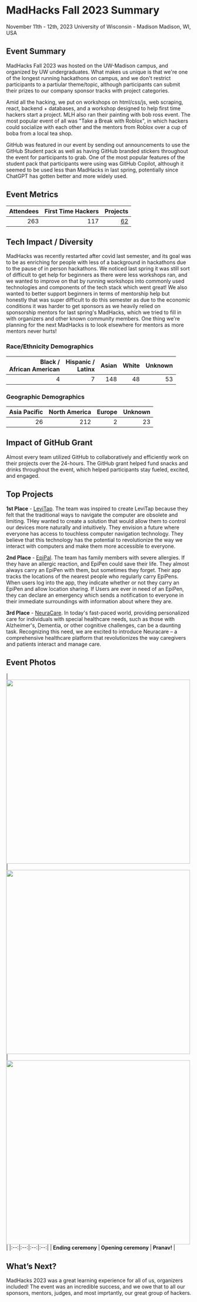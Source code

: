 # MadHacks Fall 2023 Summary

November 11th - 12th, 2023
University of Wisconsin - Madison
Madison, WI, USA

## Event Summary

MadHacks Fall 2023 was hosted on the UW-Madison campus, and organized by UW undergraduates. What makes us unique is that we're one of the longest running hackathons on campus, and we don't restrict participants to a partiular theme/topic, although participants can submit their prizes to our company sponsor tracks with project categories.

Amid all the hacking, we put on workshops on html/css/js, web scraping, react, backend + databases, and a workshop designed to help first time hackers start a project. MLH also ran their painting with bob ross event. The most popular event of all was "Take a Break with Roblox", in which hackers could socialize with each other and the mentors from Roblox over a cup of boba from a local tea shop.

GitHub was featured in our event by sending out announcements to use the GitHub Student pack as well as having GitHub branded stickers throughout the event for participants to grab. One of the most popular features of the student pack that participants were using was GitHub Copilot, although it seemed to be used less than MadHacks in last spring, potentially since ChatGPT has gotten better and more widely used.

## Event Metrics

| Attendees | First Time Hackers | Projects |
|---------------:|--------------:|------------:|
|263|117|[62](https://madhacks-fall-2023.devpost.com/project-gallery)|

## Tech Impact / Diversity

MadHacks was recently restarted after covid last semester, and its goal was to be as enriching for people with less of a background in hackathons due to the pause of in person hackathons. We noticed last spring it was still sort of difficult to get help for beginners as there were less workshops ran, and we wanted to improve on that by running workshops into commonly used technologies and components of the tech stack which went great! We also wanted to better support beginners in terms of mentorship help but honestly that was super difficult to do this semester as due to the economic conditions it was harder to get sponsors as we heavily relied on sponsorship mentors for last spring's MadHacks, which we tried to fill in with organizers and other known community members. One thing we're planning for the next MadHacks is to look elsewhere for mentors as more mentors never hurts!

### Race/Ethnicity Demographics

| Black / <br> African American | Hispanic / <br> Latinx | Asian | White | Unknown |
|--------------:|------------:|---------:|--------:|---------:|
|4|7|148|48|53|

### Geographic Demographics

| Asia Pacific | North America | Europe | Unknown |
|---------------:|--------------:|------------:|---------:|
|26|212|2|23|

## Impact of GitHub Grant

Almost every team utilized GitHub to collaboratively and efficiently work on their projects over the 24-hours. The GitHub grant helped fund snacks and drinks throughout the event, which helped participants stay fueled, excited, and engaged.

## Top Projects

**1st Place** - [LeviTap](https://devpost.com/software/levitap). The team was inspired to create LeviTap because they felt that the traditional ways to navigate the computer are obsolete and limiting. THey wanted to create a solution that would allow them to control our devices more naturally and intuitively. They envision a future where everyone has access to touchless computer navigation technology. They believe that this technology has the potential to revolutionize the way we interact with computers and make them more accessible to everyone.

**2nd Place** - [EpiPal](https://devpost.com/software/epilocator). The team has family members with severe allergies. If they have an allergic reaction, and EpiPen could save their life. They almost always carry an EpiPen with them, but sometimes they forget. Their app tracks the locations of the nearest people who regularly carry EpiPens. When users log into the app, they indicate whether or not they carry an EpiPen and allow location sharing. If Users are ever in need of an EpiPen, they can declare an emergency which sends a notification to everyone in their immediate surroundings with information about where they are.

**3rd Place** - [NeuraCare](https://devpost.com/software/neuracare). In today's fast-paced world, providing personalized care for individuals with special healthcare needs, such as those with Alzheimer's, Dementia, or other cognitive challenges, can be a daunting task. Recognizing this need, we are excited to introduce Neuracare – a comprehensive healthcare platform that revolutionizes the way caregivers and patients interact and manage care.


## Event Photos

| <img src="https://github.com/MLH/GitHub-Education-Hackathon-Grant-Fund-2023/blob/main/Hackathons_2023/images/MadHacks_Fall_2023_ending.JPG" width="500" height="auto"> | <img src="https://github.com/MLH/GitHub-Education-Hackathon-Grant-Fund-2023/blob/main/Hackathons_2023/images/MadHacks_Fall_2023_opening.jpeg" width="500" height="auto"> | <img src="https://github.com/MLH/GitHub-Education-Hackathon-Grant-Fund-2023/blob/main/Hackathons_2023/images/MadHacks_Fall_2023_pranav.jpeg" width="500" height="auto"> |
|:--:|:--:|:--:|:--:|
|<b> Ending ceremony </b>|<b> Opening ceremony </b>|<b> Pranav! </b>|

## What’s Next?

MadHacks 2023 was a great learning experience for all of us, organizers included! The event was an incredible success, and we owe that to all our sponsors, mentors, judges, and most imprtantly, our great group of hackers.
